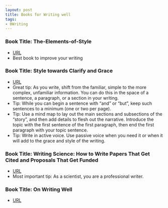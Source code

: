 ```yaml
---
layout: post
title: Books for Writing well
tags:
- 0Writing
---
```



### Book Title: The-Elements-of-Style
- [URL](https://www.audible.com/pd/The-Elements-of-Style-Recorded-Books-Edition-Audiobook/B002V1NRTW)
- Best book to improve your writing 



### Book Title: Style towards Clarify and Grace
- [URL](https://www.amazon.com/Style-Clarity-Chicago-Writing-Publishing/dp/0226899152)
- Great tip: As you write, shift from the familiar, simple to the more complex, unfamiliar information. You can do this in the space of a sentence, a paragraph, or a section in your writing.  
- Tip:  While you can begin a sentence with “and” or “but”, keep such sentences to a minimum (one or two per page).
- Tip: Use a mind map to lay out the main sections and subsections of the “story”, and then add details to flesh out the narrative. Introduce the topic with the first sentence of the first paragraph, then end the first paragraph with your topic sentence. 
- Tip: Write in active voice. Use passive voice when you need it or when it will add to the grace and style of the writing.



### Book Title: Writing Science: How to Write Papers That Get Cited and Proposals That Get Funded
- [URL](https://www.goodreads.com/book/show/13122323-writing-science)
- Most important tip: As a scientist, you are a professional writer.



### Book Title: On Writing Well 
- [URL](https://www.amazon.com/Writing-Well-Classic-Guide-Nonfiction/dp/0060891548)
